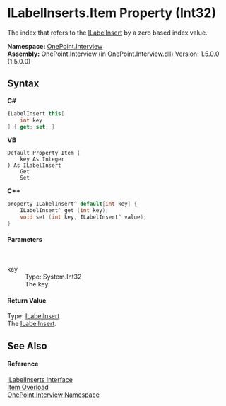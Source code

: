 # ILabelInserts.Item Property (Int32)
 

The index that refers to the <a href="T_OnePoint_Interview_ILabelInsert">ILabelInsert</a> by a zero based index value.

**Namespace:**&nbsp;<a href="N_OnePoint_Interview">OnePoint.Interview</a><br />**Assembly:**&nbsp;OnePoint.Interview (in OnePoint.Interview.dll) Version: 1.5.0.0 (1.5.0.0)

## Syntax

**C#**<br />
``` C#
ILabelInsert this[
	int key
] { get; set; }
```

**VB**<br />
``` VB
Default Property Item ( 
	key As Integer
) As ILabelInsert
	Get
	Set
```

**C++**<br />
``` C++
property ILabelInsert^ default[int key] {
	ILabelInsert^ get (int key);
	void set (int key, ILabelInsert^ value);
}
```


#### Parameters
&nbsp;<dl><dt>key</dt><dd>Type: System.Int32<br />The key.</dd></dl>

#### Return Value
Type: <a href="T_OnePoint_Interview_ILabelInsert">ILabelInsert</a><br />The <a href="T_OnePoint_Interview_ILabelInsert">ILabelInsert</a>.

## See Also


#### Reference
<a href="T_OnePoint_Interview_ILabelInserts">ILabelInserts Interface</a><br /><a href="Overload_OnePoint_Interview_ILabelInserts_Item">Item Overload</a><br /><a href="N_OnePoint_Interview">OnePoint.Interview Namespace</a><br />